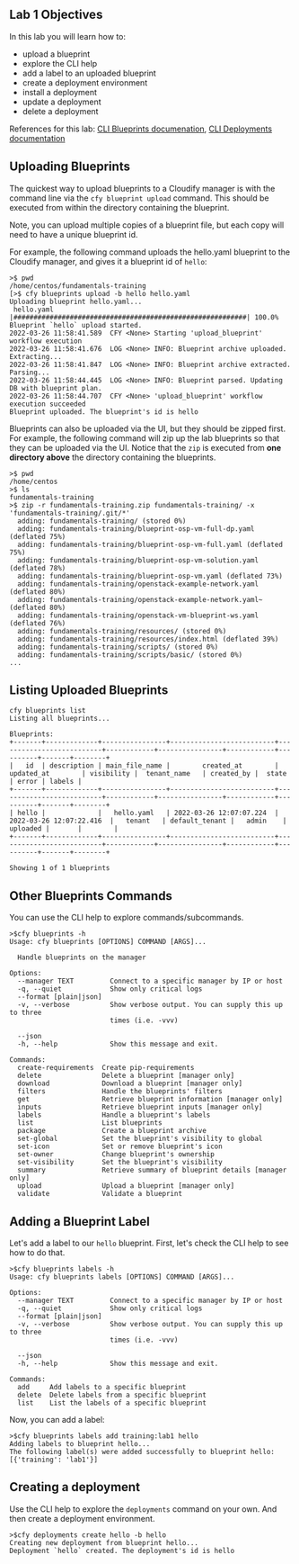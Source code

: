 ## Lab 1 Objectives
In this lab you will learn how to:
* upload a blueprint
* explore the CLI help
* add a label to an uploaded blueprint
* create a deployment environment
* install a deployment
* update a deployment
* delete a deployment


References for this lab: [CLI Blueprints documenation](https://docs.cloudify.co/latest/cli/orch_cli/blueprints/), [CLI Deployments documentation](https://docs.cloudify.co/latest/cli/orch_cli/deployments/)

## Uploading Blueprints

The quickest way to upload blueprints to a Cloudify manager is with the command line via the `cfy blueprint upload` command. This should be executed from within the directory containing the blueprint.

Note, you can upload multiple copies of a blueprint file, but each copy will need to have a unique blueprint id.

For example, the following command uploads the hello.yaml blueprint to the Cloudify manager, and gives it a blueprint id of `hello`:

```
>$ pwd
/home/centos/fundamentals-training
[>$ cfy blueprints upload -b hello hello.yaml
Uploading blueprint hello.yaml...
 hello.yaml |##########################################################| 100.0%
Blueprint `hello` upload started.
2022-03-26 11:58:41.589  CFY <None> Starting 'upload_blueprint' workflow execution
2022-03-26 11:58:41.676  LOG <None> INFO: Blueprint archive uploaded. Extracting...
2022-03-26 11:58:41.847  LOG <None> INFO: Blueprint archive extracted. Parsing...
2022-03-26 11:58:44.445  LOG <None> INFO: Blueprint parsed. Updating DB with blueprint plan.
2022-03-26 11:58:44.707  CFY <None> 'upload_blueprint' workflow execution succeeded
Blueprint uploaded. The blueprint's id is hello
```

Blueprints can also be uploaded via the UI, but they should be zipped first. For example, the following command will zip up the lab blueprints so that they can be uploaded via the UI. Notice that the `zip` is executed from **one directory above** the directory containing the blueprints.

```
>$ pwd
/home/centos
>$ ls
fundamentals-training
>$ zip -r fundamentals-training.zip fundamentals-training/ -x 'fundamentals-training/.git/*'
  adding: fundamentals-training/ (stored 0%)
  adding: fundamentals-training/blueprint-osp-vm-full-dp.yaml (deflated 75%)
  adding: fundamentals-training/blueprint-osp-vm-full.yaml (deflated 75%)
  adding: fundamentals-training/blueprint-osp-vm-solution.yaml (deflated 78%)
  adding: fundamentals-training/blueprint-osp-vm.yaml (deflated 73%)
  adding: fundamentals-training/openstack-example-network.yaml (deflated 80%)
  adding: fundamentals-training/openstack-example-network.yaml~ (deflated 80%)
  adding: fundamentals-training/openstack-vm-blueprint-ws.yaml (deflated 76%)
  adding: fundamentals-training/resources/ (stored 0%)
  adding: fundamentals-training/resources/index.html (deflated 39%)
  adding: fundamentals-training/scripts/ (stored 0%)
  adding: fundamentals-training/scripts/basic/ (stored 0%)
...
```
## Listing Uploaded Blueprints
```
cfy blueprints list
Listing all blueprints...

Blueprints:
+-------+-------------+----------------+--------------------------+--------------------------+------------+----------------+------------+----------+-------+--------+
|   id  | description | main_file_name |        created_at        |        updated_at        | visibility |  tenant_name   | created_by |  state   | error | labels |
+-------+-------------+----------------+--------------------------+--------------------------+------------+----------------+------------+----------+-------+--------+
| hello |             |   hello.yaml   | 2022-03-26 12:07:07.224  | 2022-03-26 12:07:22.416  |   tenant   | default_tenant |   admin    | uploaded |       |        |
+-------+-------------+----------------+--------------------------+--------------------------+------------+----------------+------------+----------+-------+--------+

Showing 1 of 1 blueprints
```
## Other Blueprints Commands

You can use the CLI help to explore commands/subcommands.
```
>$cfy blueprints -h
Usage: cfy blueprints [OPTIONS] COMMAND [ARGS]...

  Handle blueprints on the manager

Options:
  --manager TEXT         Connect to a specific manager by IP or host
  -q, --quiet            Show only critical logs
  --format [plain|json]
  -v, --verbose          Show verbose output. You can supply this up to three
                         times (i.e. -vvv)

  --json
  -h, --help             Show this message and exit.

Commands:
  create-requirements  Create pip-requirements
  delete               Delete a blueprint [manager only]
  download             Download a blueprint [manager only]
  filters              Handle the blueprints' filters
  get                  Retrieve blueprint information [manager only]
  inputs               Retrieve blueprint inputs [manager only]
  labels               Handle a blueprint's labels
  list                 List blueprints
  package              Create a blueprint archive
  set-global           Set the blueprint's visibility to global
  set-icon             Set or remove blueprint's icon
  set-owner            Change blueprint's ownership
  set-visibility       Set the blueprint's visibility
  summary              Retrieve summary of blueprint details [manager only]
  upload               Upload a blueprint [manager only]
  validate             Validate a blueprint
```
## Adding a Blueprint Label

Let's add a label to our `hello` blueprint. First, let's check the CLI help to see how to do that.

```
>$cfy blueprints labels -h
Usage: cfy blueprints labels [OPTIONS] COMMAND [ARGS]...

Options:
  --manager TEXT         Connect to a specific manager by IP or host
  -q, --quiet            Show only critical logs
  --format [plain|json]
  -v, --verbose          Show verbose output. You can supply this up to three
                         times (i.e. -vvv)

  --json
  -h, --help             Show this message and exit.

Commands:
  add     Add labels to a specific blueprint
  delete  Delete labels from a specific blueprint
  list    List the labels of a specific blueprint
```
Now, you can add a label:
```
>$cfy blueprints labels add training:lab1 hello
Adding labels to blueprint hello...
The following label(s) were added successfully to blueprint hello: [{'training': 'lab1'}]
```
## Creating a deployment
Use the CLI help to explore the `deployments` command on your own. And then create a deployment environment.
```
>$cfy deployments create hello -b hello
Creating new deployment from blueprint hello...
Deployment `hello` created. The deployment's id is hello
```